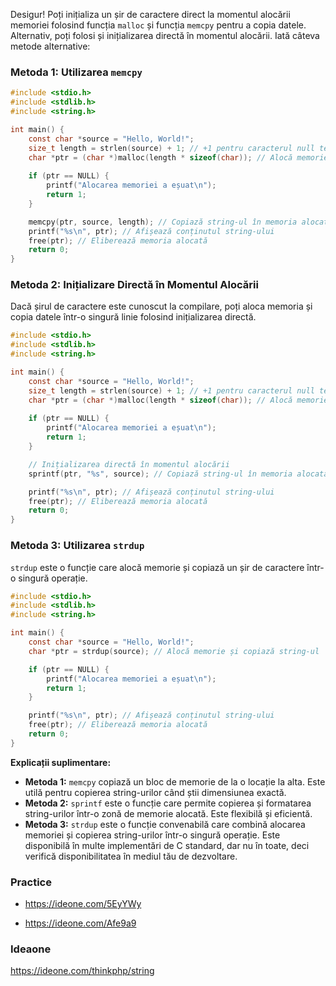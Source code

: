 Desigur! Poți inițializa un șir de caractere direct la momentul alocării memoriei folosind funcția `malloc` și funcția `memcpy` pentru a copia datele. Alternativ, poți folosi și inițializarea directă în momentul alocării. Iată câteva metode alternative:

### Metoda 1: Utilizarea `memcpy`
```c
#include <stdio.h>
#include <stdlib.h>
#include <string.h>

int main() {
    const char *source = "Hello, World!";
    size_t length = strlen(source) + 1; // +1 pentru caracterul null terminator
    char *ptr = (char *)malloc(length * sizeof(char)); // Alocă memorie pentru string
    
    if (ptr == NULL) {
        printf("Alocarea memoriei a eșuat\n");
        return 1;
    }

    memcpy(ptr, source, length); // Copiază string-ul în memoria alocată
    printf("%s\n", ptr); // Afișează conținutul string-ului
    free(ptr); // Eliberează memoria alocată
    return 0;
}
```

### Metoda 2: Inițializare Directă în Momentul Alocării
Dacă șirul de caractere este cunoscut la compilare, poți aloca memoria și copia datele într-o singură linie folosind inițializarea directă.

```c
#include <stdio.h>
#include <stdlib.h>
#include <string.h>

int main() {
    const char *source = "Hello, World!";
    size_t length = strlen(source) + 1; // +1 pentru caracterul null terminator
    char *ptr = (char *)malloc(length * sizeof(char)); // Alocă memorie pentru string
    
    if (ptr == NULL) {
        printf("Alocarea memoriei a eșuat\n");
        return 1;
    }

    // Inițializarea directă în momentul alocării
    sprintf(ptr, "%s", source); // Copiază string-ul în memoria alocată folosind sprintf

    printf("%s\n", ptr); // Afișează conținutul string-ului
    free(ptr); // Eliberează memoria alocată
    return 0;
}
```

### Metoda 3: Utilizarea `strdup`
`strdup` este o funcție care alocă memorie și copiază un șir de caractere într-o singură operație.

```c
#include <stdio.h>
#include <stdlib.h>
#include <string.h>

int main() {
    const char *source = "Hello, World!";
    char *ptr = strdup(source); // Alocă memorie și copiază string-ul

    if (ptr == NULL) {
        printf("Alocarea memoriei a eșuat\n");
        return 1;
    }

    printf("%s\n", ptr); // Afișează conținutul string-ului
    free(ptr); // Eliberează memoria alocată
    return 0;
}
```

**Explicații suplimentare:**

- **Metoda 1:** `memcpy` copiază un bloc de memorie de la o locație la alta. Este utilă pentru copierea string-urilor când știi dimensiunea exactă.
- **Metoda 2:** `sprintf` este o funcție care permite copierea și formatarea string-urilor într-o zonă de memorie alocată. Este flexibilă și eficientă.
- **Metoda 3:** `strdup` este o funcție convenabilă care combină alocarea memoriei și copierea string-urilor într-o singură operație. Este disponibilă în multe implementări de C standard, dar nu în toate, deci verifică disponibilitatea în mediul tău de dezvoltare.


### Practice

* https://ideone.com/5EyYWy

* https://ideone.com/Afe9a9


### Ideaone

https://ideone.com/thinkphp/string
